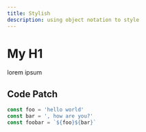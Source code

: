 ```yaml
---
title: Stylish
description: using object notation to style
---
```


# My H1

lorem ipsum

## Code Patch

```ts { "class": "classy", "style": "text-color: green" }
const foo = 'hello world'
const bar = ', how are you?'
const foobar = `${foo}${bar}`
```
